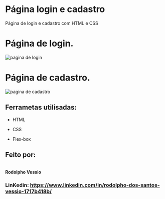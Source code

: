 # Página login e cadastro
Página de login e cadastro com HTML e CSS

# Página de login.
![pagina de login](https://github.com/RodolphoVessio/pagina-login-e-cadastro/assets/78026475/c744189f-d103-487e-9f92-595c84d42448)
<br>

# Página de cadastro.
![pagina de cadastro](https://github.com/RodolphoVessio/pagina-login-e-cadastro/assets/78026475/0bc77bbf-da26-46f7-a811-6a45c724f6f9)

## Ferrametas utilisadas:

- HTML

- CSS

- Flex-box

## Feito por:

<br> **Rodolpho Vessio**

### LinKedin: https://www.linkedin.com/in/rodolpho-dos-santos-vessio-1717b418b/

